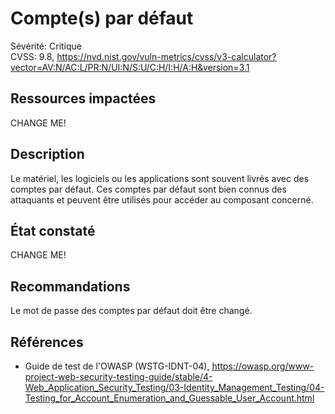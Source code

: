 # Compte(s) par défaut

Sévérité: Critique  
CVSS: 9.8, https://nvd.nist.gov/vuln-metrics/cvss/v3-calculator?vector=AV:N/AC:L/PR:N/UI:N/S:U/C:H/I:H/A:H&version=3.1

## Ressources impactées

CHANGE ME!

## Description

Le matériel, les logiciels ou les applications sont souvent livrés avec des comptes par défaut. Ces comptes par défaut sont bien connus des attaquants et peuvent être utilisés pour accéder au composant concerné.

## État constaté

CHANGE ME!

## Recommandations

Le mot de passe des comptes par défaut doit être changé.

## Références

* Guide de test de l'OWASP (WSTG-IDNT-04), https://owasp.org/www-project-web-security-testing-guide/stable/4-Web_Application_Security_Testing/03-Identity_Management_Testing/04-Testing_for_Account_Enumeration_and_Guessable_User_Account.html
